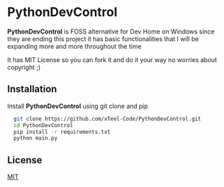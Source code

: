 
# PythonDevControl

**PythonDevControl** is FOSS alternative for Dev Home on Windows since they are ending this project it has basic functionalities that I will be expanding more and more throughout the time

It has MIT License so you can fork it and do it your way no worries about copyright ;)


## Installation

Install **PythonDevControl** using git clone and pip

```bash
  git clone https://github.com/xTeel-Code/PythonDevControl.git
  cd PythonDevControl
  pip install -r requirements.txt
  python main.py
```
    
## License

[MIT](https://choosealicense.com/licenses/mit/)
